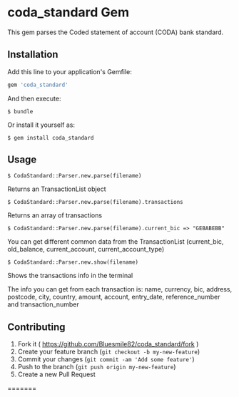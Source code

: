 # coda_standard Gem

This gem parses the Coded statement of account (CODA) bank standard.
## Installation

Add this line to your application's Gemfile:

```ruby
gem 'coda_standard'
```

And then execute:

    $ bundle

Or install it yourself as:

    $ gem install coda_standard

## Usage

    $ CodaStandard::Parser.new.parse(filename)

Returns an TransactionList object

    $ CodaStandard::Parser.new.parse(filename).transactions

Returns an array of transactions

    $ CodaStandard::Parser.new.parse(filename).current_bic => "GEBABEBB"

You can get different common data from the TransactionList (current_bic, old_balance, current_account, current_account_type)

    $ CodaStandard::Parser.new.show(filename)

Shows the transactions info in the terminal

The info you can get from each transaction is:
  name, currency, bic, address, postcode, city, country, amount, account, entry_date, reference_number and transaction_number

## Contributing

1. Fork it ( https://github.com/Bluesmile82/coda_standard/fork )
2. Create your feature branch (`git checkout -b my-new-feature`)
3. Commit your changes (`git commit -am 'Add some feature'`)
4. Push to the branch (`git push origin my-new-feature`)
5. Create a new Pull Request

=======
